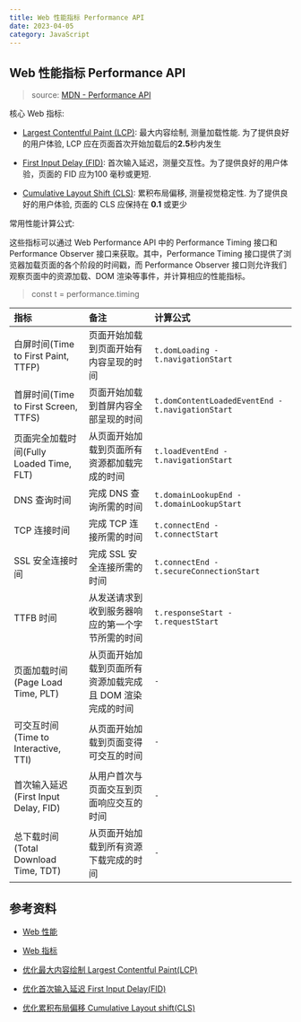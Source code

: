 ```yaml
---
title: Web 性能指标 Performance API
date: 2023-04-05
category: JavaScript
---
```


## Web 性能指标 Performance API

> source: [MDN - Performance API](https://developer.mozilla.org/zh-CN/docs/Web/API/Performance_API)

核心 Web 指标:

- [Largest Contentful Paint (LCP)](https://web.dev/lcp/): 最大内容绘制, 测量加载性能. 为了提供良好的用户体验, LCP 应在页面首次开始加载后的**2.5**秒内发生

- [First Input Delay (FID)](https://web.dev/fid/): 首次输入延迟，测量交互性。为了提供良好的用户体验，页面的 FID 应为100 毫秒或更短.

- [Cumulative Layout Shift (CLS)](https://web.dev/cls/): 累积布局偏移, 测量视觉稳定性. 为了提供良好的用户体验, 页面的 CLS 应保持在 **0.1** 或更少

常用性能计算公式:

这些指标可以通过 Web Performance API 中的 Performance Timing 接口和 Performance Observer 接口来获取。其中，Performance Timing 接口提供了浏览器加载页面的各个阶段的时间戳，而 Performance Observer 接口则允许我们观察页面中的资源加载、DOM 渲染等事件，并计算相应的性能指标。

> const t = performance.timing

| 指标 | 备注 | 计算公式
| :- | :- | :-
| 白屏时间(Time to First Paint, TTFP) | 页面开始加载到页面开始有内容呈现的时间 | `t.domLoading - t.navigationStart`
| 首屏时间(Time to First Screen, TTFS) | 页面开始加载到首屏内容全部呈现的时间 | `t.domContentLoadedEventEnd - t.navigationStart`
| 页面完全加载时间(Fully Loaded Time, FLT) | 从页面开始加载到页面所有资源都加载完成的时间 | `t.loadEventEnd - t.navigationStart`
| DNS 查询时间 | 完成 DNS 查询所需的时间 | `t.domainLookupEnd - t.domainLookupStart`
| TCP 连接时间 | 完成 TCP 连接所需的时间 | `t.connectEnd - t.connectStart`
| SSL 安全连接时间 | 完成 SSL 安全连接所需的时间 | `t.connectEnd - t.secureConnectionStart`
| TTFB 时间 | 从发送请求到收到服务器响应的第一个字节所需的时间 | `t.responseStart - t.requestStart`
| 页面加载时间(Page Load Time, PLT)| 从页面开始加载到页面所有资源加载完成且 DOM 渲染完成的时间 | `-`
| 可交互时间(Time to Interactive, TTI) | 从页面开始加载到页面变得可交互的时间 | `-`
| 首次输入延迟(First Input Delay, FID) | 从用户首次与页面交互到页面响应交互的时间 | `-`
| 总下载时间(Total Download Time, TDT) | 从页面开始加载到所有资源下载完成的时间 | `-`

## 参考资料

- [Web 性能](https://developer.mozilla.org/zh-CN/docs/Web/Performance)

- [Web 指标](https://web.dev/i18n/zh/vitals/)

- [优化最大内容绘制 Largest Contentful Paint(LCP)](https://web.dev/i18n/zh/optimize-lcp/)

- [优化首次输入延迟 First Input Delay(FID)](https://web.dev/i18n/zh/optimize-fid/)

- [优化累积布局偏移 Cumulative Layout shift(CLS)](https://web.dev/i18n/zh/optimize-cls/)




